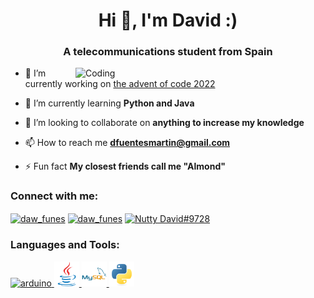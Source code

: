 

<h1 align="center">Hi 👋, I'm David :)</h1>
<h3 align="center">A telecommunications student from Spain</h3>

<img align="right" alt="Coding" width="400" src="https://acegif.com/wp-content/uploads/gifs/starfall-gif-46.gif">

- 🔭 I’m currently working on [the advent of code 2022](https://adventofcode.com/)

- 🌱 I’m currently learning **Python and Java**

- 👯 I’m looking to collaborate on **anything to increase my knowledge**

- 📫 How to reach me **dfuentesmartin@gmail.com**

- ⚡ Fun fact **My closest friends call me "Almond"**

<h3 align="left">Connect with me:</h3>
<p align="left">
<a href="https://twitter.com/daw_funes" target="blank"><img align="center" src="https://raw.githubusercontent.com/rahuldkjain/github-profile-readme-generator/master/src/images/icons/Social/twitter.svg" alt="daw_funes" height="30" width="40" /></a>
<a href="https://instagram.com/daw_funes" target="blank"><img align="center" src="https://raw.githubusercontent.com/rahuldkjain/github-profile-readme-generator/master/src/images/icons/Social/instagram.svg" alt="daw_funes" height="30" width="40" /></a>
<a href="https://discord.gg/Nutty David#9728" target="blank"><img align="center" src="https://raw.githubusercontent.com/rahuldkjain/github-profile-readme-generator/master/src/images/icons/Social/discord.svg" alt="Nutty David#9728" height="30" width="40" /></a>
</p>

<h3 align="left">Languages and Tools:</h3>
<p align="left"> <a href="https://www.arduino.cc/" target="_blank" rel="noreferrer"> <img src="https://cdn.worldvectorlogo.com/logos/arduino-1.svg" alt="arduino" width="40" height="40"/> </a> <a href="https://www.java.com" target="_blank" rel="noreferrer"> <img src="https://raw.githubusercontent.com/devicons/devicon/master/icons/java/java-original.svg" alt="java" width="40" height="40"/> </a> <a href="https://www.mysql.com/" target="_blank" rel="noreferrer"> <img src="https://raw.githubusercontent.com/devicons/devicon/master/icons/mysql/mysql-original-wordmark.svg" alt="mysql" width="40" height="40"/> </a> <a href="https://www.python.org" target="_blank" rel="noreferrer"> <img src="https://raw.githubusercontent.com/devicons/devicon/master/icons/python/python-original.svg" alt="python" width="40" height="40"/> </a> </p>
